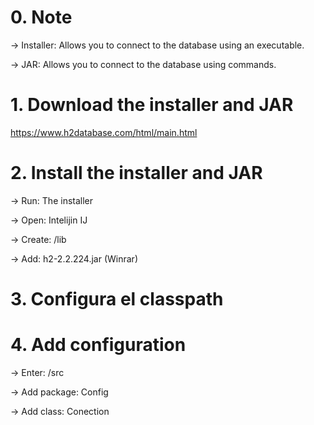 # 0. Note

-> Installer: Allows you to connect to the database using an executable.

->       JAR: Allows you to connect to the database using commands.

# 1. Download the installer and JAR

https://www.h2database.com/html/main.html

# 2. Install the installer and JAR

->      Run: The installer

->     Open: Intelijin IJ

->   Create: /lib

->      Add: h2-2.2.224.jar (Winrar)

# 3. Configura el classpath



# 4. Add configuration

->       Enter: /src

-> Add package: Config

->   Add class: Conection